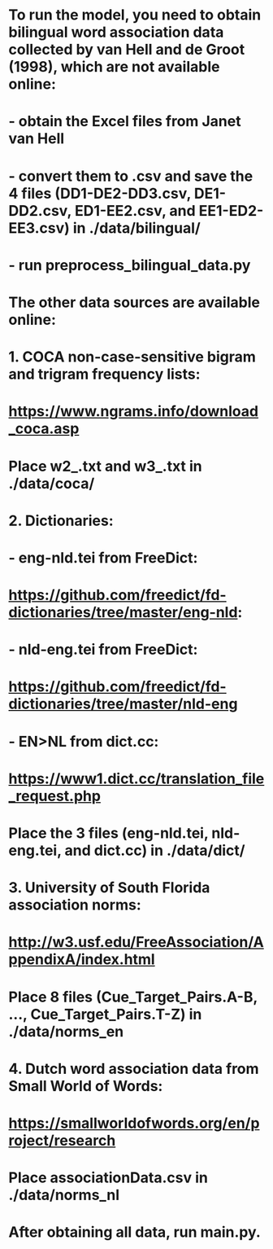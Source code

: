 # To run the model, you need to obtain bilingual word association data collected by van Hell and de Groot (1998), which are not available online:
# - obtain the Excel files from Janet van Hell
# - convert them to .csv and save the 4 files (DD1-DE2-DD3.csv, DE1-DD2.csv, ED1-EE2.csv, and EE1-ED2-EE3.csv) in ./data/bilingual/
# - run preprocess_bilingual_data.py
#
# The other data sources are available online:
#
# 1. COCA non-case-sensitive bigram and trigram frequency lists:
# https://www.ngrams.info/download_coca.asp
# Place w2_.txt and w3_.txt in ./data/coca/
#
# 2. Dictionaries:
# - eng-nld.tei from FreeDict:
# https://github.com/freedict/fd-dictionaries/tree/master/eng-nld:
# - nld-eng.tei from FreeDict:
# https://github.com/freedict/fd-dictionaries/tree/master/nld-eng
# - EN>NL from dict.cc:
# https://www1.dict.cc/translation_file_request.php
# Place the 3 files (eng-nld.tei, nld-eng.tei, and dict.cc) in ./data/dict/
#
# 3. University of South Florida association norms:
# http://w3.usf.edu/FreeAssociation/AppendixA/index.html
# Place 8 files (Cue_Target_Pairs.A-B, ..., Cue_Target_Pairs.T-Z) in ./data/norms_en
#
# 4. Dutch word association data from Small World of Words:
# https://smallworldofwords.org/en/project/research
# Place associationData.csv in ./data/norms_nl
#
# After obtaining all data, run main.py.
